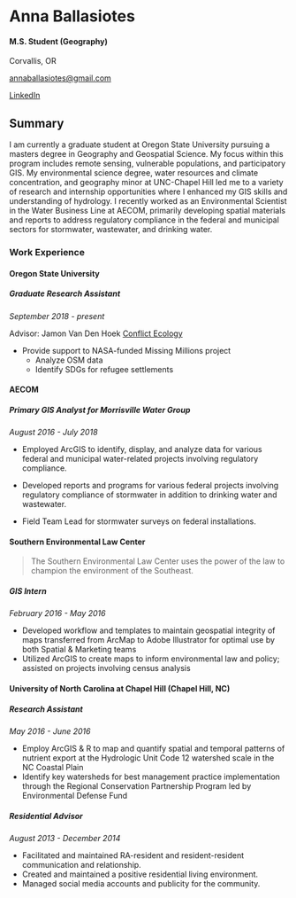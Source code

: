 # Anna Ballasiotes

#### M.S. Student (Geography)

Corvallis, OR

annaballasiotes@gmail.com

[LinkedIn](http://www.linkedin.com/in/anna-ballasiotes)

## Summary

I am currently a graduate student at Oregon State University pursuing a masters degree in Geography and Geospatial Science. My focus within this program includes remote sensing, vulnerable populations, and participatory GIS. My environmental science degree, water resources and climate concentration, and geography minor at UNC-Chapel Hill led me to a variety of research and internship opportunities where I enhanced my GIS skills and understanding of hydrology. I recently worked as an Environmental Scientist in the Water Business Line at AECOM, primarily developing spatial materials and reports to address regulatory compliance in the federal and municipal sectors for stormwater, wastewater, and drinking water.

### Work Experience

#### Oregon State University
##### Graduate Research Assistant
_September 2018 - present_

Advisor: Jamon Van Den Hoek [Conflict Ecology](http://conflict-ecology.org/) 

- Provide support to NASA-funded Missing Millions project
    - Analyze OSM data
    - Identify SDGs for refugee settlements

#### AECOM
##### Primary GIS Analyst for Morrisville Water Group
_August 2016 - July 2018_

- Employed ArcGIS to identify, display, and analyze data for various federal and municipal water-related projects involving regulatory compliance.

- Developed reports and programs for various federal projects involving regulatory compliance of stormwater in addition to drinking water and wastewater.

- Field Team Lead for stormwater surveys on federal installations.

#### Southern Environmental Law Center
>The Southern Environmental Law Center uses the power of the law
>to champion the environment of the Southeast. 
##### GIS Intern
_February 2016 - May 2016_
- Developed workflow and templates to maintain geospatial integrity of maps transferred from ArcMap to Adobe Illustrator for optimal use by both Spatial & Marketing teams
- Utilized ArcGIS to create maps to inform environmental law and policy; assisted on projects involving census analysis

#### University of North Carolina at Chapel Hill (Chapel Hill, NC)
##### Research Assistant
_May 2016 - June 2016_

- Employ ArcGIS & R to map and quantify spatial and temporal patterns of nutrient export at the Hydrologic Unit Code 12 watershed scale in the NC Coastal Plain
- Identify key watersheds for best management practice implementation through the Regional Conservation Partnership Program led by Environmental Defense Fund

##### Residential Advisor
_August 2013 - December 2014_
- Facilitated and maintained RA-resident and resident-resident communication and relationship.
- Created and maintained a positive residential living environment.
- Managed social media accounts and publicity for the community.
